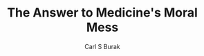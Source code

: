 ---
title: The Answer to Medicine's Moral Mess
author: Carl S Burak
category: 
publisher: 
total_page: 262
cover_url: https://books.google.com/books/content?id=JvlytAEACAAJ&printsec=frontcover&img=1&zoom=1&source=gbs_api
publish_date: 2018
isbn10: 0972335714
isbn13: 9780972335713
---